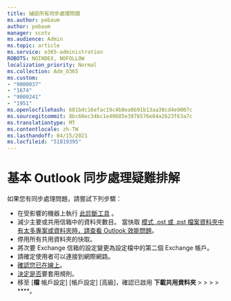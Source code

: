 ```yaml
---
title: 捕捉所有同步處理問題
ms.author: pebaum
author: pebaum
manager: scotv
ms.audience: Admin
ms.topic: article
ms.service: o365-administration
ROBOTS: NOINDEX, NOFOLLOW
localization_priority: Normal
ms.collection: Adm_O365
ms.custom:
- "9000037"
- "1674"
- "9000241"
- "1951"
ms.openlocfilehash: 681bdc16efac19c4b8ea0b91b13aa38cd4e9007c
ms.sourcegitcommit: 8bc60ec34bc1e40685e3976576e04a2623f63a7c
ms.translationtype: MT
ms.contentlocale: zh-TW
ms.lasthandoff: 04/15/2021
ms.locfileid: "51819395"
---
```

# <a name="basic-outlook-sync-troubleshooting"></a>基本 Outlook 同步處理疑難排解

如果您有同步處理問題，請嘗試下列步驟：

- 在受影響的機器上執行 [此診斷工具](https://aka.ms/sara-outlooksendreceive) 。
- 減少主要或共用信箱中的資料夾數目。 當快取 [模式 .ost 或 .pst 檔案資料夾中有太多專案或資料夾時，請查看 Outlook 效能問題](https://support.microsoft.com/help/2768656/outlook-performance-issues-when-there-are-too-many-items-or-folders-in)。
- 停用所有共用資料夾的快取。
- 將次要 Exchange 信箱的設定變更為設定檔中的第二個 Exchange 帳戶。
- 請確定使用者可以連接到網際網路。 
- [確認您已在線上](https://support.office.com/article/2460e4a8-16c7-47fc-b204-b1549275aac9)。
- [決定是否](https://support.office.com/article/C24F5DEA-9465-4DF4-AD17-A50704D66C59)要套用規則。
- 移至 [**檔** 帳戶設定] [帳戶設定] [高級]，確認已啟用 **下載共用資料夾**  >    >    >    >  ****。
